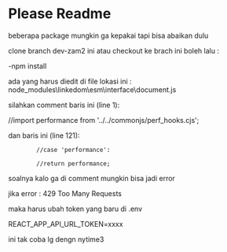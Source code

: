 # Please Readme

beberapa package mungkin ga kepakai tapi bisa abaikan dulu

clone branch dev-zam2 ini atau checkout ke brach ini boleh lalu :

-npm install

ada yang harus diedit di file lokasi ini : node_modules\linkedom\esm\interface\document.js

silahkan comment baris ini (line 1):

//import performance from '../../commonjs/perf_hooks.cjs';

dan baris ini (line 121): 
           
            //case 'performance':
            
            //return performance;

soalnya kalo ga di comment mungkin bisa jadi error 

 jika error : 429 Too Many Requests

maka harus ubah token yang baru di .env 

REACT_APP_API_URL_TOKEN=xxxx

ini tak coba lg dengn nytime3